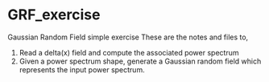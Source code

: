 # GRF_exercise
Gaussian Random Field simple exercise
These are the notes and files to,
1. Read a delta(x) field and compute the associated power spectrum
2. Given a power spectrum shape, generate a Gaussian random field which represents the input power spectrum.
